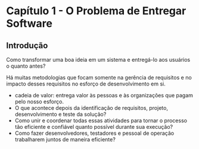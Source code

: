# Capítulo 1 - O Problema de Entregar Software

## Introdução

Como transformar uma boa ideia em um sistema e entregá-lo aos usuários o quanto antes?

Há muitas metodologias que focam somente na gerência de requisitos e no impacto desses requisitos no esforço de desenvolvimento em si.

- cadeia de valor: entrega valor às pessoas e às organizações que pagam pelo nosso esforço.
- O que acontece depois da identificação de requisitos, projeto, desenvolvimento e teste da solução?
- Como unir e coordenar todas essas atividades para tornar o processo tão eficiente e confiável quanto possível durante sua execução?
- Como fazer desenvolvedores, testadores e pessoal de operação trabalharem juntos de maneira eficiente?
